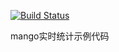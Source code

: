 [![Build Status](https://travis-ci.org/jfaster/mango-stat-example.svg?branch=master)](https://travis-ci.org/jfaster/mango-stat-example)

mango实时统计示例代码